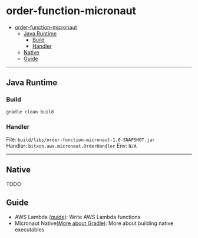 # order-function-micronaut

<!-- TOC -->
* [order-function-micronaut](#order-function-micronaut)
  * [Java Runtime](#java-runtime)
    * [Build](#build)
    * [Handler](#handler)
  * [Native](#native)
  * [Guide](#guide)
<!-- TOC -->

---
## Java Runtime

### Build
```shell
gradle clean build
```

### Handler
File: `build/libs/order-function-micronaut-1.0-SNAPSHOT.jar`\
Handler: `bitxon.aws.micronaut.OrderHandler`
Env: `N/A`

---
## Native
 TODO

## Guide
- AWS Lambda ([guide](https://micronaut-projects.github.io/micronaut-guides-old/mn-serverless-function-aws-lambda/guide/index.html)): Write AWS Lambda functions
- Micronaut Native([More about Gradle](https://micronaut-projects.github.io/micronaut-aws/latest/guide/#customRuntimes)): More about building native executables
